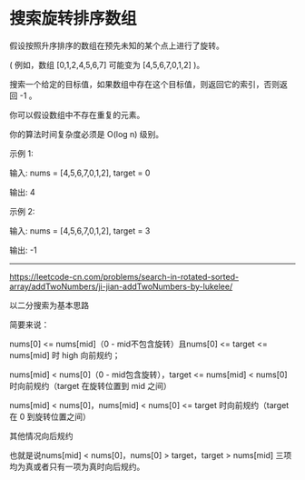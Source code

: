 # 搜索旋转排序数组

假设按照升序排序的数组在预先未知的某个点上进行了旋转。

( 例如，数组 [0,1,2,4,5,6,7] 可能变为 [4,5,6,7,0,1,2] )。

搜索一个给定的目标值，如果数组中存在这个目标值，则返回它的索引，否则返回 -1 。

你可以假设数组中不存在重复的元素。

你的算法时间复杂度必须是 O(log n) 级别。

示例 1:

输入: nums = [4,5,6,7,0,1,2], target = 0

输出: 4

示例 2:

输入: nums = [4,5,6,7,0,1,2], target = 3

输出: -1

---
https://leetcode-cn.com/problems/search-in-rotated-sorted-array/addTwoNumbers/ji-jian-addTwoNumbers-by-lukelee/

以二分搜索为基本思路

简要来说：

nums[0] <= nums[mid]（0 - mid不包含旋转）且nums[0] <= target <= nums[mid] 时 high 向前规约；

nums[mid] < nums[0]（0 - mid包含旋转），target <= nums[mid] < nums[0] 时向前规约（target 在旋转位置到 mid 之间）

nums[mid] < nums[0]，nums[mid] < nums[0] <= target 时向前规约（target 在 0 到旋转位置之间）

其他情况向后规约

也就是说nums[mid] < nums[0]，nums[0] > target，target > nums[mid] 三项均为真或者只有一项为真时向后规约。


